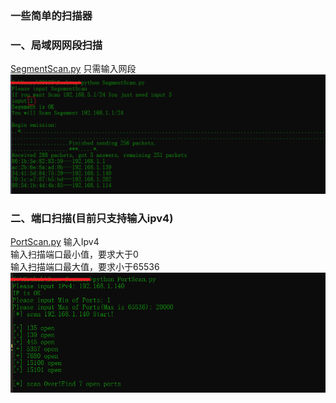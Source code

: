 ### 一些简单的扫描器
### 一、局域网网段扫描
[SegmentScan.py](SegmentScan.py)
只需输入网段           
![](img/1.png)
### 二、端口扫描(目前只支持输入ipv4)
[PortScan.py](PortScan.py)
输入Ipv4           
输入扫描端口最小值，要求大于0        
输入扫描端口最大值，要求小于65536          
![](img/2.png)
